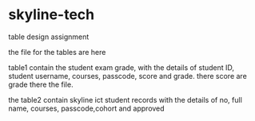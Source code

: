 # skyline-tech
table design assignment


 the file for the tables are here 

  table1 contain the student exam grade, with the details of student ID, student username, courses, passcode, score and grade.
  there score are grade there the file.


  the table2 contain skyline ict student records with the details of no, full name, courses, passcode,cohort and approved
